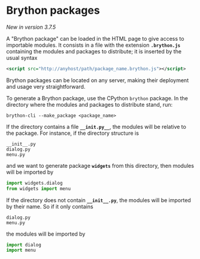Brython packages
================
_New in version 3.7.5_

A "Brython package" can be loaded in the HTML page to give access to
importable modules. It consists in a file with the extension
__`.brython.js`__ containing the modules and packages to distribute; it is
inserted by the usual syntax

```xml
<script src="http://anyhost/path/package_name.brython.js"></script>
```

Brython packages can be located on any server, making their deployment and
usage very straightforward.

To generate a Brython package, use the CPython `brython` package. In the
directory where the modules and packages to distribute stand, run:

```console
brython-cli --make_package <package_name>
```

If the directory contains a file __`__init.py__`__, the modules will be
relative to the package. For instance, if the directory structure is

    __init__.py
    dialog.py
    menu.py

and we want to generate package __`widgets`__ from this directory, then
modules will be imported by

```python
import widgets.dialog
from widgets import menu
```

If the directory does not contain __`__init__.py`__, the modules will be
imported by their name. So if it only contains

    dialog.py
    menu.py

the modules will be imported by

```python
import dialog
import menu
```